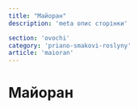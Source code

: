```yaml
---
title: "Майоран"
description: 'meta опис сторінки'

section: 'ovochi'
category: 'priano-smakovi-roslyny'
article: 'maioran'
---
```


# Майоран